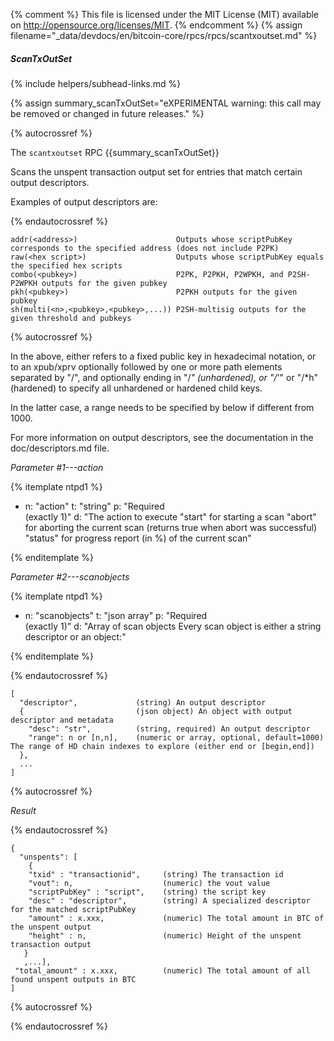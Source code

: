 {% comment %}
This file is licensed under the MIT License (MIT) available on
http://opensource.org/licenses/MIT.
{% endcomment %}
{% assign filename="_data/devdocs/en/bitcoin-core/rpcs/rpcs/scantxoutset.md" %}

##### ScanTxOutSet
{% include helpers/subhead-links.md %}

{% assign summary_scanTxOutSet="eXPERIMENTAL warning: this call may be removed or changed in future releases." %}

{% autocrossref %}

The `scantxoutset` RPC {{summary_scanTxOutSet}}

Scans the unspent transaction output set for entries that match certain output descriptors.

Examples of output descriptors are:

{% endautocrossref %}

    addr(<address>)                      Outputs whose scriptPubKey corresponds to the specified address (does not include P2PK)
    raw(<hex script>)                    Outputs whose scriptPubKey equals the specified hex scripts
    combo(<pubkey>)                      P2PK, P2PKH, P2WPKH, and P2SH-P2WPKH outputs for the given pubkey
    pkh(<pubkey>)                        P2PKH outputs for the given pubkey
    sh(multi(<n>,<pubkey>,<pubkey>,...)) P2SH-multisig outputs for the given threshold and pubkeys

{% autocrossref %}

In the above, <pubkey> either refers to a fixed public key in hexadecimal notation, or to an xpub/xprv optionally followed by one
or more path elements separated by "/", and optionally ending in "/*" (unhardened), or "/*'" or "/*h" (hardened) to specify all
unhardened or hardened child keys.

In the latter case, a range needs to be specified by below if different from 1000.

For more information on output descriptors, see the documentation in the doc/descriptors.md file.

*Parameter #1---action*

{% itemplate ntpd1 %}
- n: "action"
  t: "string"
  p: "Required<br>(exactly 1)"
  d: "The action to execute
       \"start\" for starting a scan
       \"abort\" for aborting the current scan (returns true when abort was successful)
       \"status\" for progress report (in %) of the current scan"

{% enditemplate %}

*Parameter #2---scanobjects*

{% itemplate ntpd1 %}
- n: "scanobjects"
  t: "json array"
  p: "Required<br>(exactly 1)"
  d: "Array of scan objects
       Every scan object is either a string descriptor or an object:"

{% enditemplate %}

{% endautocrossref %}

    [
      "descriptor",             (string) An output descriptor
      {                         (json object) An object with output descriptor and metadata
        "desc": "str",          (string, required) An output descriptor
        "range": n or [n,n],    (numeric or array, optional, default=1000) The range of HD chain indexes to explore (either end or [begin,end])
      },
      ...
    ]

{% autocrossref %}

*Result*

{% endautocrossref %}

    {
      "unspents": [
        {
        "txid" : "transactionid",     (string) The transaction id
        "vout": n,                    (numeric) the vout value
        "scriptPubKey" : "script",    (string) the script key
        "desc" : "descriptor",        (string) A specialized descriptor for the matched scriptPubKey
        "amount" : x.xxx,             (numeric) The total amount in BTC of the unspent output
        "height" : n,                 (numeric) Height of the unspent transaction output
       }
       ,...],
     "total_amount" : x.xxx,          (numeric) The total amount of all found unspent outputs in BTC
    ]

{% autocrossref %}

{% endautocrossref %}
